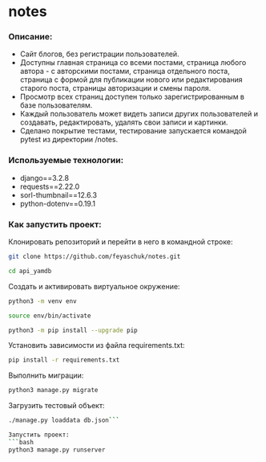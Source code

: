 # notes
### Описание:
* Сайт блогов, без регистрации пользователей. 
* Доступны главная страница со всеми постами, страница любого автора - с авторскими постами, страница отдельного поста, страница с формой для публикации нового или редактирования старого поста, страницы авторизации и смены пароля.
* Просмотр всех страниц доступен только зарегистрированным в базе пользователям.
* Каждый пользователь может видеть записи других пользователей и создавать, редактировать, удалять свои записи и картинки.
* Сделано покрытие тестами, тестирование запускается командой pytest из директории /notes.

### Используемые технологии:
* django==3.2.8
* requests==2.22.0
* sorl-thumbnail==12.6.3
* python-dotenv==0.19.1

### Как запустить проект:
Клонировать репозиторий и перейти в него в командной строке:
```bash
git clone https://github.com/feyaschuk/notes.git
```
```bash
cd api_yamdb
```
Cоздать и активировать виртуальное окружение:
```bash
python3 -m venv env
```
```bash
source env/bin/activate
```
```bash
python3 -m pip install --upgrade pip
```
Установить зависимости из файла requirements.txt:
```bash
pip install -r requirements.txt
```
Выполнить миграции:
```bash
python3 manage.py migrate
```
Загрузить тестовый объект:

```bash
./manage.py loaddata db.json```

Запустить проект:
```bash
python3 manage.py runserver
```
